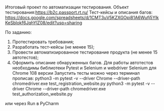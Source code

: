 Итоговый проект по автоматизации тестирования. Объект тестирования:https://b2c.passport.rt.ru/ 
Тест-кейсы и описания багов: https://docs.google.com/spreadsheets/d/1CMT3uV5KZXGOpi81A6Wufj5YlkKeSblokf6JqhYlZ08/edit?usp=sharing 

По заданию:

   1. Протестировать требования;
   2. Разработать тест-кейсы (не менее 15);
   3. Провести автоматизированное тестирование продукта (не менее 15 автотестов);
   4. Оформить описание обнаруженных багов.
Для работы автотестов необходимы библиотеки Pytest и Selenium и webdriver Selenium для Chrome 108 версии 
Запустить тесты можно через терминал прописав:
python3 -m pytest -v --driver Chrome --driver-path chromedriver.exe test_registration_website.py
python3 -m pytest -v --driver Chrome --driver-path chromedriver.exe test_authorization_website.py

или через Run в PyCharm

